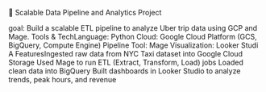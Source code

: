 🚖 Scalable Data Pipeline and Analytics Project 

goal: Build a scalable ETL pipeline to analyze Uber trip data using GCP and Mage.
Tools & TechLanguage: Python
Cloud: Google Cloud Platform (GCS, BigQuery, Compute Engine)
Pipeline Tool: Mage
Visualization: Looker Studi
A FeaturesIngested raw data from NYC Taxi dataset into Google Cloud Storage 
Used Mage to run ETL (Extract, Transform, Load) jobs
Loaded clean data into BigQuery
Built dashboards in Looker Studio to analyze trends, peak hours, and revenue

